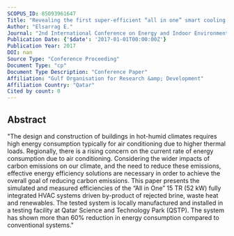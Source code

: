 ```yaml
---
SCOPUS_ID: 85093961647
Title: "Revealing the first super-efficient “all in one” smart cooling system"
Author: "Elsarrag E."
Journal: "2nd International Conference on Energy and Indoor Environment for Hot Climates - ASHRAE, HotClimates 2017"
Publication Date: {'$date': '2017-01-01T00:00:00Z'}
Publication Year: 2017
DOI: nan
Source Type: "Conference Proceeding"
Document Type: "cp"
Document Type Description: "Conference Paper"
Affiliation: "Gulf Organisation for Research &amp; Development"
Affiliation Country: "Qatar"
Cited by count: 0
---
```


## Abstract
"The design and construction of buildings in hot-humid climates requires high energy consumption typically for air conditioning due to higher thermal loads. Regionally, there is a rising concern on the current rate of energy consumption due to air conditioning. Considering the wider impacts of carbon emissions on our climate, and the need to reduce these emissions, effective energy efficiency solutions are necessary in order to achieve the overall goal of reducing carbon emissions. This paper presents the simulated and measured efficiencies of the “All in One” 15 TR (52 kW) fully integrated HVAC systems driven by-product of rejected brine, waste heat and renewables. The tested system is locally manufactured and installed in a testing facility at Qatar Science and Technology Park (QSTP). The system has shown more than 60% reduction in energy consumption compared to conventional systems."
